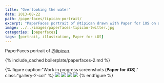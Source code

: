```yaml
---
title: "Overlooking the water"
date: 2013-08-22
path: /paperfaces/tipican-portrait/
excerpt: "PaperFaces portrait of @tipican drawn with Paper for iOS on an iPad."
image: ../../images/paperfaces-tipican-twitter.jpg
categories: [paperfaces]
tags: [portrait, illustration, Paper for iOS]
---
```


PaperFaces portrait of [@tipican](https://twitter.com/tipican).

{% include_cached boilerplate/paperfaces-2.md %}

{% figure caption:"Work in progress screenshots (**Paper for iOS**)." class:"gallery-2-col" %}
[![](../../images/paperfaces-tipican-process-1-600.jpg)](../../images/paperfaces-tipican-process-1-lg.jpg)
[![](../../images/paperfaces-tipican-process-2-600.jpg)](../../images/paperfaces-tipican-process-2-lg.jpg)
[![](../../images/paperfaces-tipican-process-3-600.jpg)](../../images/paperfaces-tipican-process-3-lg.jpg)
[![](../../images/paperfaces-tipican-process-4-600.jpg)](../../images/paperfaces-tipican-process-4-lg.jpg)
{% endfigure %}
